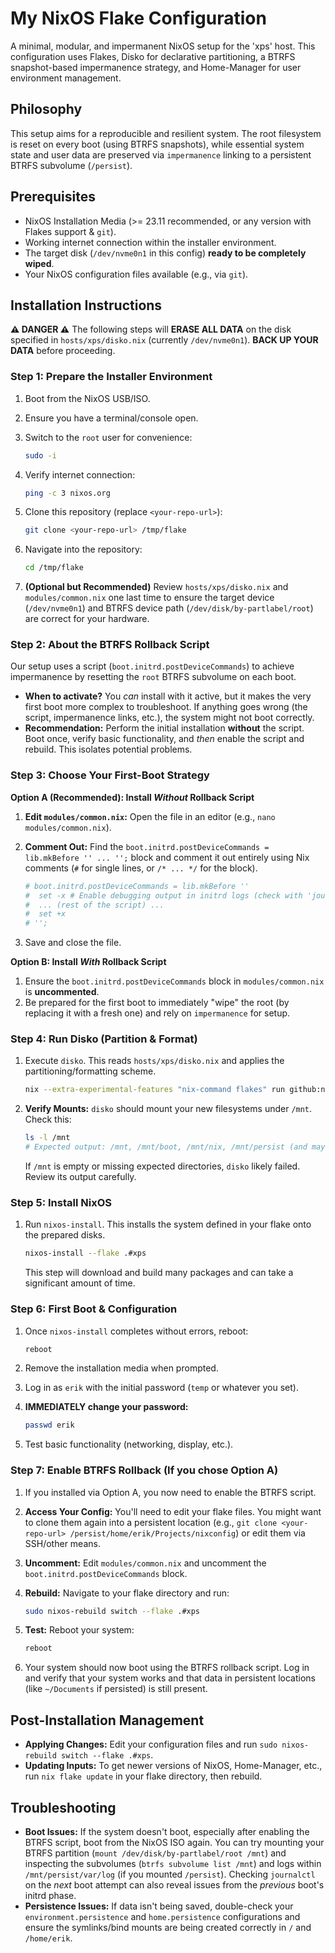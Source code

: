 # My NixOS Flake Configuration

A minimal, modular, and impermanent NixOS setup for the 'xps' host. This configuration uses Flakes, Disko for declarative partitioning, a BTRFS snapshot-based impermanence strategy, and Home-Manager for user environment management.

## Philosophy

This setup aims for a reproducible and resilient system. The root filesystem is reset on every boot (using BTRFS snapshots), while essential system state and user data are preserved via `impermanence` linking to a persistent BTRFS subvolume (`/persist`).

## Prerequisites

* NixOS Installation Media (>= 23.11 recommended, or any version with Flakes support & `git`).
* Working internet connection within the installer environment.
* The target disk (`/dev/nvme0n1` in this config) **ready to be completely wiped**.
* Your NixOS configuration files available (e.g., via `git`).

## Installation Instructions

**:warning: DANGER :warning:**
The following steps will **ERASE ALL DATA** on the disk specified in `hosts/xps/disko.nix` (currently `/dev/nvme0n1`). **BACK UP YOUR DATA** before proceeding.

### Step 1: Prepare the Installer Environment

1. Boot from the NixOS USB/ISO.
2. Ensure you have a terminal/console open.
3. Switch to the `root` user for convenience:

    ```bash
    sudo -i
    ```

4. Verify internet connection:

    ```bash
    ping -c 3 nixos.org
    ```

5. Clone this repository (replace `<your-repo-url>`):

    ```bash
    git clone <your-repo-url> /tmp/flake
    ```

6. Navigate into the repository:

    ```bash
    cd /tmp/flake
    ```

7. **(Optional but Recommended)** Review `hosts/xps/disko.nix` and `modules/common.nix` one last time to ensure the target device (`/dev/nvme0n1`) and BTRFS device path (`/dev/disk/by-partlabel/root`) are correct for your hardware.

### Step 2: About the BTRFS Rollback Script

Our setup uses a script (`boot.initrd.postDeviceCommands`) to achieve impermanence by resetting the `root` BTRFS subvolume on each boot.

* **When to activate?** You *can* install with it active, but it makes the very first boot more complex to troubleshoot. If anything goes wrong (the script, impermanence links, etc.), the system might not boot correctly.
* **Recommendation:** Perform the initial installation **without** the script. Boot once, verify basic functionality, and *then* enable the script and rebuild. This isolates potential problems.

### Step 3: Choose Your First-Boot Strategy

**Option A (Recommended): Install *Without* Rollback Script**

1. **Edit `modules/common.nix`:** Open the file in an editor (e.g., `nano modules/common.nix`).
2. **Comment Out:** Find the `boot.initrd.postDeviceCommands = lib.mkBefore '' ... '';` block and comment it out entirely using Nix comments (`#` for single lines, or `/* ... */` for the block).

    ```nix
    # boot.initrd.postDeviceCommands = lib.mkBefore ''
    #  set -x # Enable debugging output in initrd logs (check with 'journalctl')
    #  ... (rest of the script) ...
    #  set +x
    # '';
    ```

3. Save and close the file.

**Option B: Install *With* Rollback Script**

1. Ensure the `boot.initrd.postDeviceCommands` block in `modules/common.nix` is **uncommented**.
2. Be prepared for the first boot to immediately "wipe" the root (by replacing it with a fresh one) and rely on `impermanence` for setup.

### Step 4: Run Disko (Partition & Format)

1. Execute `disko`. This reads `hosts/xps/disko.nix` and applies the partitioning/formatting scheme.

    ```bash
    nix --extra-experimental-features "nix-command flakes" run github:nix-community/disko -- --mode disko .#xps
    ```

2. **Verify Mounts:** `disko` should mount your new filesystems under `/mnt`. Check this:

    ```bash
    ls -l /mnt
    # Expected output: /mnt, /mnt/boot, /mnt/nix, /mnt/persist (and maybe others)
    ```

    If `/mnt` is empty or missing expected directories, `disko` likely failed. Review its output carefully.

### Step 5: Install NixOS

1. Run `nixos-install`. This installs the system defined in your flake onto the prepared disks.

    ```bash
    nixos-install --flake .#xps
    ```

    This step will download and build many packages and can take a significant amount of time.

### Step 6: First Boot & Configuration

1. Once `nixos-install` completes without errors, reboot:

    ```bash
    reboot
    ```

2. Remove the installation media when prompted.
3. Log in as `erik` with the initial password (`temp` or whatever you set).
4. **IMMEDIATELY change your password:**

    ```bash
    passwd erik
    ```

5. Test basic functionality (networking, display, etc.).

### Step 7: Enable BTRFS Rollback (If you chose Option A)

1. If you installed via Option A, you now need to enable the BTRFS script.
2. **Access Your Config:** You'll need to edit your flake files. You might want to clone them again into a persistent location (e.g., `git clone <your-repo-url> /persist/home/erik/Projects/nixconfig`) or edit them via SSH/other means.
3. **Uncomment:** Edit `modules/common.nix` and uncomment the `boot.initrd.postDeviceCommands` block.
4. **Rebuild:** Navigate to your flake directory and run:

    ```bash
    sudo nixos-rebuild switch --flake .#xps
    ```

5. **Test:** Reboot your system:

    ```bash
    reboot
    ```

6. Your system should now boot using the BTRFS rollback script. Log in and verify that your system works and that data in persistent locations (like `~/Documents` if persisted) is still present.

## Post-Installation Management

* **Applying Changes:** Edit your configuration files and run `sudo nixos-rebuild switch --flake .#xps`.
* **Updating Inputs:** To get newer versions of NixOS, Home-Manager, etc., run `nix flake update` in your flake directory, then rebuild.

## Troubleshooting

* **Boot Issues:** If the system doesn't boot, especially after enabling the BTRFS script, boot from the NixOS ISO again. You can try mounting your BTRFS partition (`mount /dev/disk/by-partlabel/root /mnt`) and inspecting the subvolumes (`btrfs subvolume list /mnt`) and logs within `/mnt/persist/var/log` (if you mounted `/persist`). Checking `journalctl` on the *next* boot attempt can also reveal issues from the *previous* boot's initrd phase.
* **Persistence Issues:** If data isn't being saved, double-check your `environment.persistence` and `home.persistence` configurations and ensure the symlinks/bind mounts are being created correctly in `/` and `/home/erik`.

